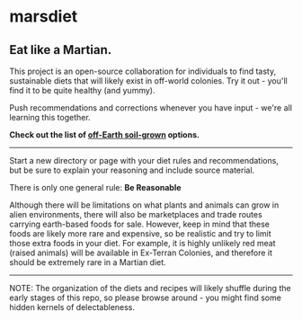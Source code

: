 # marsdiet
## Eat like a Martian.

This project is an open-source collaboration for individuals to find tasty, sustainable diets that will likely exist in off-world colonies.  Try it out - you'll find it to be quite healthy (and yummy).

Push recommendations and corrections whenever you have input - we're all learning this together.

**Check out the list of [off-Earth soil-grown](soil-alien/README.md) options.**

----------
Start a new directory or page with your diet rules and recommendations, but be sure to explain your reasoning and include source material.

There is only one general rule: **Be Reasonable**

Although there will be limitations on what plants and animals can grow in alien environments, there will also be marketplaces and trade routes carrying earth-based foods for sale.  However, keep in mind that these foods are likely more rare and expensive, so be realistic and try to limit those extra foods in your diet.  For example, it is highly unlikely red meat (raised animals) will be available in Ex-Terran Colonies, and therefore it should be extremely rare in a Martian diet.

----------

NOTE: The organization of the diets and recipes will likely shuffle during the early stages of this repo, so please browse around - you might find some hidden kernels of delectableness.
